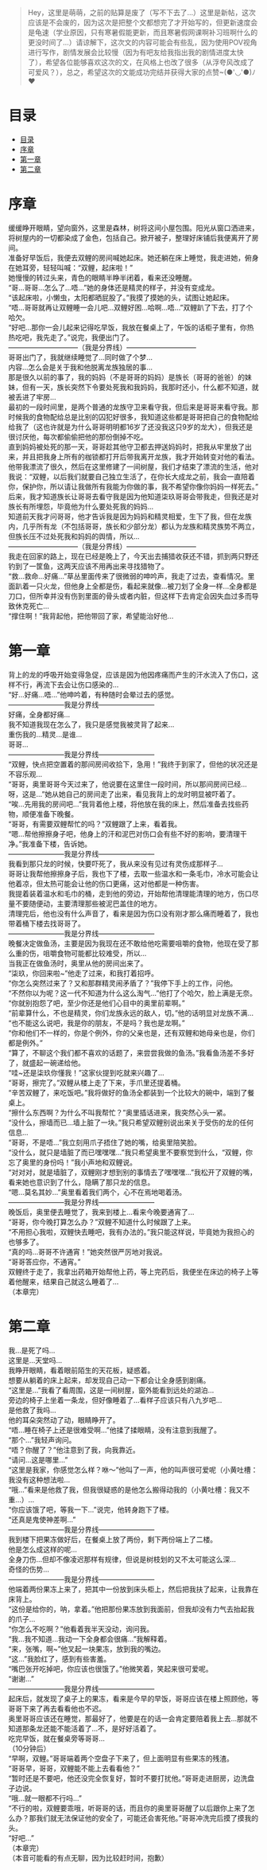 > Hey，这里是萌萌，之前的贴算是废了（写不下去了...）这里是新帖，这次应该是不会废的，因为这次是把整个文都想完了才开始写的，但更新速度会是龟速（学业原因，只有寒暑假能更新，而且寒暑假网课啊补习班啊什么的更没时间了...）请谅解下，这次文的内容可能会有些乱，因为使用POV视角进行写作，剧情发展会比较慢（因为有吧友给我指出我的剧情进度太快了），希望各位能够喜欢这次的文，在风格上也改了很多（从浮夸风改成了可爱风？），总之，希望这次的文能成功完结并获得大家的点赞~(●&#039;◡&#039;●)ﾉ♥

# 目录  
- [目录](#%E7%9B%AE%E5%BD%95)
- [序章](#%E5%BA%8F%E7%AB%A0)
- [第一章](#%E7%AC%AC%E4%B8%80%E7%AB%A0)
- [第二章](#%E7%AC%AC%E4%BA%8C%E7%AB%A0)

# 序章 
缓缓睁开眼睛，望向窗外，这里是森林，树将这间小屋包围。阳光从窗口洒进来，将树屋内的一切都染成了金色，包括自己。掀开被子，整理好床铺后我便离开了房间。  
准备好早饭后，我便去双鲤的房间喊她起床。她还躺在床上睡觉，我走进她，俯身在她耳旁，轻轻叫喊：“双鲤，起床啦！”  
她慢慢的转过头来，青色的眼睛半睁半闭着，看来还没睡醒。  
“哥...哥哥...怎么了...唔...”她的身体还是精灵的样子，并没有变成龙。  
“该起床啦，小懒虫，太阳都晒屁股了。”我摸了摸她的头，试图让她起床。  
“唔...哥哥就再让双鲤睡一会儿吧...双鲤好困...哈啊...唔...”双鲤趴了下去，打了个哈欠。  
“好吧...那你一会儿起来记得吃早饭，我放在餐桌上了，午饭的话柜子里有，你热热吃吧，我先走了。”说完，我便出门了。  
——————————（我是分界线）——————————  
哥哥出门了，我就继续睡觉了...同时做了个梦...  
内容...怎么会是关于我和他脱离龙族独居的事...  
那是很久以前的事了，我的妈妈（不是哥哥的妈妈）是族长（哥哥的爸爸）的妹妹，但有一天，族长突然下令要处死我和我妈妈，我那时还小，什么都不知道，就被丢进了牢房...  
最初的一段时间里，是两个普通的龙族守卫来看守我，但后来是哥哥来看守我。那时候我的食物配给总是比别的囚犯好很多，我知道这些都是哥哥把自己的食物配给给我了（这也许就是为什么哥哥明明都16岁了还没我这只9岁的龙大），但我还是很讨厌他，每次都偷偷把他的那份倒掉不吃。  
直到妈妈被处死的那一天，哥哥趁其他守卫都去押送妈妈时，把我从牢里放了出来，并且把我身上所有的枷锁都打开后带我离开龙族，我才开始转变对他的看法。  
他带我漂流了很久，然后在这里修建了一间树屋，我们才结束了漂流的生活，他对我说：“双鲤，以后我们就要自己独立生活了，在你长大成龙之前，我会一直陪着你，保护你，所以请让我做所有我能为你做的事，我不希望你像你妈妈一样死去。”  
后来，我才知道族长让哥哥去看守我是因为他知道柒玖哥哥会带我走，但我还是对族长有所埋怨，毕竟他为什么要处死我的妈妈...  
知道前天我才问哥哥，他才告诉我是因为妈妈和精灵相爱，生下了我，但在龙族内，几乎所有龙（不包括哥哥，族长和少部分龙）都认为龙族和精灵族势不两立，但族长压不过处死我和妈妈的舆情，所以...  
——————————（我是分界线）——————————  
我走在回家的路上，现在已经是晚上了，今天出去捕猎收获还不错，抓到两只野还钓到了一筐鱼，这两天应该不用再出来寻找猎物了。  
“救...救命...好痛...”草丛里面传来了很微弱的呻吟声，我走了过去，查看情况。里面趴着一只火龙，但他身上全都是伤，看起来就像...被刀划了全身一样...全身都是刀口，但所幸并没有伤到里面的骨头或者内脏，但这样下去肯定会因失血过多而导致休克死亡...  
“撑住啊！”我背起他，把他带回了家，希望能治好他...  

# 第一章  
背上的龙的呼吸开始变得急促，应该是因为他因疼痛而产生的汗水流入了伤口，这样不行，再流下去会让伤口感染的...  
“好...好痛...唔...”他呻吟着，有种随时会晕过去的感觉。  
————————我是分界线————————  
好痛，全身都好痛...  
我不知道我现在怎么了，我只是感觉我被灵背了起来...  
重伤我的...精灵...是谁...  
哥哥...  
————————我是分界线————————  
“双鲤，快点把空置着的那间房间收拾下，急用！”我终于到家了，但他的状况还是不容乐观...  
“哥哥，奥里哥哥今天过来了，他说要在这里住一段时间，所以那间房间已经...呀，这是...”她从她自己的房间走了出来，看见我背上的龙时明显被吓着了。  
“唉...先用我的房间吧...”我背着他上楼，将他放在我的床上，然后准备去找些药物，顺便准备下晚餐。  
“哥哥，有需要双鲤帮忙的吗？”双鲤跟了上来，看着我。  
“嗯...帮他擦擦身子吧，他身上的汗和泥巴对伤口会有些不好的影响，要清理干净。”我准备下楼，告诉她。  
————————我是分界线————————  
我看到那只龙的时候，快要吓死了，我从来没有见过有灵伤成那样子...  
哥哥让我帮他擦擦身子后，我也下了楼，去取一些温水和一条毛巾，冷水可能会让他着凉，但太热可能会让他的伤口更痛，这对他都是一种伤害。  
我提着装着温水和毛巾的桶，走到他的旁边，开始帮他清理能清理的地方，伤口尽量不要随便动，主要清理那些被泥巴盖住的地方。  
清理完后，他也没有什么声音了，看来是因为伤口没有刚才那么痛而睡着了，我也带着桶下楼去找哥哥了。  
————————我是分界线————————  
晚餐决定做鱼汤，主要是因为我现在还不敢给他吃需要咀嚼的食物，他现在受了那么重的伤，咀嚼食物可能都比较难受，所以...  
当我正在做鱼汤时，奥里从他的房间出来了。  
“柒玖，你回来啦~”他走了过来，和我打着招呼。  
“你怎么突然过来了？又和那群精灵闹矛盾了？”我停下手上的工作，问他。  
“不然你以为呢？这一代不知道为什么这么淘气...”他打了个哈欠，脸上满是无奈。  
“你就别抱怨了吧，至少你还是他们心目中的奥里前辈啊。”  
“前辈算什么，不也是精灵，你们龙族永远的敌人，切。”他的话明显对龙族不满...  
“也不能这么说吧，我是你的朋友，不是吗？我也是龙啊。”  
“你和他们不一样的，你是个例外，你的父亲也是，还有双鲤和她母亲也是，你们都是例外。”  
“算了，不聊这个我们都不喜欢的话题了，来尝尝我做的鱼汤。”我看鱼汤差不多好了，就盛起一碗递给他。  
“哇~还是柒玖你懂我！”这家伙提到吃就来兴趣了...  
“哥哥，擦完了。”双鲤从楼上走了下来，手爪里还提着桶。  
“辛苦双鲤了，来吃饭吧。”我将做好的鱼汤全都装到一个比较大的碗中，端到了餐桌上。  
“擦什么东西啊？为什么不叫我帮忙？”奥里插话进来，我突然心头一紧。  
“没什么，擦墙而已...墙上脏了一块。”我只希望双鲤别说出来关于受伤的龙的任何信息...  
“哥哥，不是唔...”我立刻用爪子捂住了她的嘴，给奥里陪笑脸。  
“没什么，就只是墙脏了而已嘿嘿嘿...”我只希望奥里不要察觉到什么，“双鲤，你忘了奥里的身份吗！”我小声地和双鲤说。  
“对对对，就是墙脏了，双鲤刚才想到别的事情去了嘿嘿嘿...”我松开了双鲤的嘴，看来她也意识到了什么，隐瞒了那只龙的信息。  
“嗯...莫名其妙...”奥里看着我们两个，心不在焉地喝着汤。  
————————我是分界线————————  
晚饭后，奥里便去睡觉了，我来到楼上...看来今晚要通宵了...  
“哥哥，你今晚打算怎么办？”双鲤不知道什么时候跟了上来。  
“不用担心我啦，双鲤快去睡吧，我有办法的。”我只能这样说，毕竟她为我担心的也够多了。  
“真的吗...哥哥不许通宵！”她突然很严厉地对我说。  
“哥哥答应你，不通宵。”  
双鲤终于走了，我拿出药箱开始帮他上药，等上完药后，我便坐在床边的椅子上等着他醒来，结果自己就这么睡着了...  
（本章完）  
  
# 第二章  
我…是死了吗…  
这里是…天堂吗…  
我睁开眼睛，看着眼前陌生的天花板，疑惑着。  
想要从躺着的床上起来，却发现自己动一下都会让全身感到剧痛。  
“这里是…”我看了看周围，这是一间树屋，窗外能看到远处的湖泊…  
旁边的椅子上坐着一条龙，但好像睡着了…看样子应该只有八九岁吧…  
是他救了我吗…  
他的耳朵突然动了动，眼睛睁开了。  
“唔…睡在椅子上还是很难受啊…”他揉了揉眼睛，没有注意到我醒了。  
“那个…”我轻声询问。  
“唔？你醒了？”他注意到了我，向我靠近。  
“请问…这是哪里…”  
“这里是我家，你感觉怎么样？咻～”他叫了一声，他的叫声很可爱呢（小黄吐槽：我没有这种想法啦…  
“哦…”看来是他救了我，但我很疑惑的是他怎么搬得动我的（小黄吐槽：我又不重…）…  
“你应该饿了吧，等我一下…”说完，他转身跑下了楼。  
“还真是鬼使神差啊…”  
————————我是分界线————————   
我到楼下把果冻做好后，在餐桌上放了两份，剩下两份端上了二楼。  
他是怎么成这样的呢…  
全身刀伤…但却不像凌迟那样有规律，但说是树枝划的又不太可能这么深…  
奇怪的伤势…  
————————我是分界线————————  
他端着两份果冻上来了，把其中一份放到床头柜上，然后把我扶了起来，让我靠在床背上。  
“这份是给你的，呐，拿着。”他把那份果冻放到我面前，但我却没有力气去抬起我的爪子…  
“你怎么不吃啊？”他看着我半天没动，询问我。  
“我…我不知道…我动一下全身都会很痛…”我解释着。  
“来，张嘴，啊~”他叉起一块果冻，放到我的嘴边。  
“这…”我脸红了，感到有些害羞。  
“嘴巴张开吃掉吧，你应该也很饿了。”他微笑着，笑起来很可爱呢。  
“谢谢…”  
————————我是分界线————————  
起床后，就发现了桌子上的果冻，看来是今早的早饭，哥哥应该在楼上照顾他，等哥哥下来了再去看看他也不迟。  
奥里哥哥应该还在睡觉，那最好了，他要是在的话一会肯定要陪着我上去…那就不知道那条龙还能不能活着了…不，是好好活着了。  
吃完早饭，就在餐桌旁等哥哥…  
（10分钟后）  
“早啊，双鲤。”哥哥端着两个空盘子下来了，但上面明显有些果冻的残渣。  
“哥哥早，哥哥，双鲤能不能上去看看他？”  
“暂时还是不要吧，他还没完全恢复好，暂时不要打扰他。”哥哥走进厨房，边洗盘子边说。  
“哦…就一眼都不行吗…”   
“不行的啦，双鲤要乖哦，听哥哥的话，而且你的奥里哥哥醒了以后跟你上来了怎么办？那我们就无法保证他的安全了，可能还会害死他。”哥哥冲洗完后摸了摸我的头。  
“好吧…”  
（本章完）  
（本音可能看的有点无聊，因为比较赶时间，抱歉）  